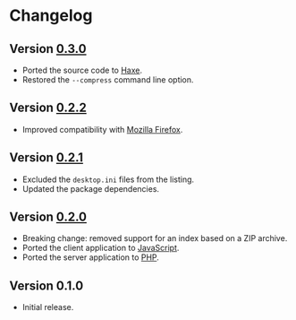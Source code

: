 # Changelog

## Version [0.3.0](https://github.com/cedx/php-index/compare/v0.2.2...v0.3.0)
- Ported the source code to [Haxe](https://haxe.org).
- Restored the `--compress` command line option.

## Version [0.2.2](https://github.com/cedx/php-index/compare/v0.2.1...v0.2.2)
- Improved compatibility with [Mozilla Firefox](https://www.mozilla.org/en-US/firefox/browsers).

## Version [0.2.1](https://github.com/cedx/php-index/compare/v0.2.0...v0.2.1)
- Excluded the `desktop.ini` files from the listing.
- Updated the package dependencies.

## Version [0.2.0](https://github.com/cedx/php-index/compare/v0.1.0...v0.2.0)
- Breaking change: removed support for an index based on a ZIP archive.
- Ported the client application to [JavaScript](https://developer.mozilla.org/docs/Web/JavaScript).
- Ported the server application to [PHP](https://www.php.net).

## Version 0.1.0
- Initial release.
